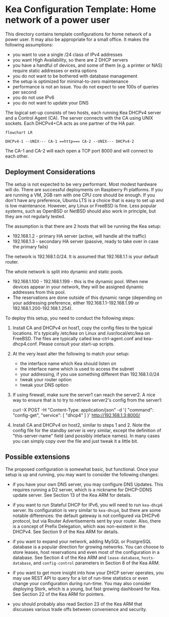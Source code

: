 Kea Configuration Template: Home network of a power user
========================================================

This directory contains template configurations for home network of a power user. It may also be
appropriate for a small office. It makes the following assumptions:

- you want to use a single /24 class of IPv4 addresses
- you want High Availability, so there are 2 DHCP servers
- you have a handful of devices, and some of them (e.g. a printer or NAS) require
  static addresses or extra options
- you do not want to be bothered with database management
- the setup is optimized for minimal-to-zero maintenance
- performance is not an issue. You do not expect to see 100s of queries per second
- you do not use IPv6
- you do not want to update your DNS

The logical set-up consists of two hosts, each running Kea DHCPv4 server and a Control Agent (CA).
The server connects with the CA using UNIX sockets. Each DHCPv4+CA acts as one partner of the HA
pair.

```mermaid
flowchart LR

DHCPv4-1 --UNIX--- CA-1 ==http=== CA-2 --UNIX--- DHCPv4-2
```

The CA-1 and CA-2 will each open a TCP port 8000 and will connect to each other.

Deployment Considerations
-------------------------

The setup is not expected to be very performant. Most modest hardware will do. There are successful
deployments on Raspberry Pi platforms. If you are running a VM, 2GB ram with one CPU core should
be enough. If you don't have any preference, Ubuntu LTS is a choice that is easy to set up and is
low maintenance. However, any Linux or FreeBSD is fine. Less popular systems, such as OpenBSD or
NetBSD should also work in principle, but they are not regularly tested.

The assumption is that there are 2 hosts that will be running the Kea setup:
- 192.168.1.2 - primary HA server (active, will handle all the traffic)
- 192.168.1.3 - secondary HA server (passive, ready to take over in case the primary fails)

The network is 192.168.1.0/24. It is assumed that 192.168.1.1 is your default router.

The whole network is split into dynamic and static pools.
- 192.168.1.100 - 192.168.1.199 - this is the dynamic pool. When new devices appear in your network,
  they will be assigned dynamic addresses from this pool.
- The reservations are done outside of this dynamic range (depending on your addressing preference,
  either 192.168.1.1-192.168.1.99 or 192.168.1.200-192.168.1.254).

To deploy this setup, you need to conduct the following steps:
1. Install CA and DHCPv4 on host1, copy the config files to the typical locations. It's typically
   /etc/kea on Linux and /usr/local/etc/kea on FreeBSD. The files are typically called
   kea-ctrl-agent.conf and kea-dhcp4.conf. Please consult your start-up scripts.
2. At the very least alter the following to match your setup:
   - the interface name which Kea should listen on
   - the interface name which is used to access the subnet
   - your addressing, if you use something different than 192.168.1.0/24
   - tweak your router option
   - tweak your DNS option
3. If using firewall, make sure the server1 can reach the server2. A nice way to ensure that is to
   try to retrieve server2's config from the server1:

   curl -X POST -H "Content-Type: application/json" -d '{ "command": "config-get", "service": [ "dhcp4" ] }'  http://192.168.1.3:8000/

4. Install CA and DHCPv4 on host2, similar to steps 1 and 2. Note the config file for the
   standby server is very similar, except the definition of "this-server-name" field
   (and possibly inteface names). In many cases you can simply copy over the file
   and just tweak it a little bit.

Possible extensions
-------------------

The proposed configuration is somewhat basic, but functional. Once your setup is up and running, you
may want to consider the following changes:

- if you have your own DNS server, you may configure DNS Updates. This requires running a D2 server,
  which is a nickname for DHCP-DDNS update server. See Section 13 of the Kea ARM for details.

- if you want to run Stateful DHCP for IPv6, you will need to run `kea-dhcp6` server. Its configuration
  is very similar to `kea-dhcp4`, but there are some notable differences: the default gateway is not
  configured via DHCPv6 protocol, but via Router Advertisements sent by your router. Also, there is
  a concept of Prefix Delegation, which was non-existent in the DHCPv4. See Section 9 of the Kea ARM
  for details.

- if you want to expand your network, adding MySQL or PostgreSQL database is a popular direction for
  growing networks. You can choose to store leases, host reservations and even most of the configuration
  in a database. See Section 4 of the Kea ARM and `lease-database`, `hosts-database`, and `config-control`
  parameters in Section 8 of the Kea ARM.

- if you want to get more insight into how your DHCP server operates, you may use REST API to query
  for a lot of run-time statistics or even change your configuration during run-time. You may also
  consider deploying Stork, which is a young, but fast growing dashboard for Kea. See Section 22
  of the Kea ARM for pointers.

- you should probably also read Section 23 of the Kea ARM that discusses various trade offs between
  convenience and security.
